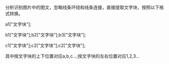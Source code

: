 分析识别图片中的图文，忽略线条环绕和线条连接，直接提取文字块，按照以下格式转换。

a1["文字块"];

b1["文字块"];b2["文字块"];b3["文字块"];

c1["文字块"];c2["文字块"];c2["文字块"];

其中按文字块的上下位置对应a,b,c...;按文字块的左右位置对应1,2,3...




